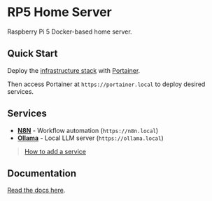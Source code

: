 # RP5 Home Server

Raspberry Pi 5 Docker-based home server.

## Quick Start

Deploy the [infrastructure stack](infra/README.md) with [Portainer](./deployment.md).

Then access Portainer at `https://portainer.local` to deploy desired services.

## Services

- **[N8N](./services/n8n/README.md)** - Workflow automation (`https://n8n.local`)
- **[Ollama](./services/ollama/README.md)** - Local LLM server (`https://ollama.local`)

> [How to add a service](./docs/services.md)


## Documentation

[Read the docs here](./docs/README.md).